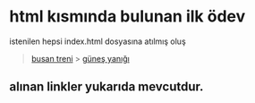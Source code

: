 # html kısmında bulunan ilk ödev

istenilen hepsi index.html dosyasına atılmış oluş

> [busan treni](https://tr.wikipedia.org/wiki/Zombi_Ekspresi) > [güneş yanığı](<https://tr.wikipedia.org/wiki/G%C3%BCne%C5%9F_Yan%C4%B1%C4%9F%C4%B1_(film,_1994)>)

## alınan linkler yukarıda mevcutdur.

